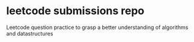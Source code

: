 # leetcode submissions repo
Leetcode question practice to grasp a better understanding of algorithms
 and datastructures
 
